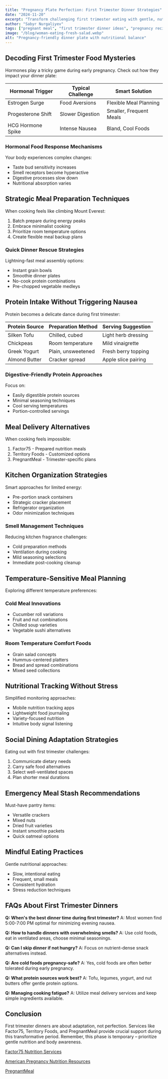 ```yaml
---
title: "Pregnancy Plate Perfection: First Trimester Dinner Strategies"
date: "2024-11-20"
excerpt: "Transform challenging first trimester eating with gentle, nutritious dinner recipes that support maternal health and manage morning sickness effectively."
author: "Sabyr Nurgaliyev"
tags: ["pregnant meal", "first trimester dinner ideas", "pregnancy recipes"]
image: "/blog/woman-eating-fresh-salad.webp"
alt: "Pregnancy-friendly dinner plate with nutritional balance"
---
```


## Decoding First Trimester Food Mysteries

Hormones play a tricky game during early pregnancy. Check out how they impact your dinner plate:

| Hormonal Trigger | Typical Challenge | Smart Solution |
|-----------------|------------------|----------------|
| Estrogen Surge | Food Aversions | Flexible Meal Planning |
| Progesterone Shift | Slower Digestion | Smaller, Frequent Meals |
| HCG Hormone Spike | Intense Nausea | Bland, Cool Foods |

### Hormonal Food Response Mechanisms

Your body experiences complex changes:
- Taste bud sensitivity increases
- Smell receptors become hyperactive
- Digestive processes slow down
- Nutritional absorption varies

## Strategic Meal Preparation Techniques

When cooking feels like climbing Mount Everest:

1. Batch prepare during energy peaks
2. Embrace minimalist cooking
3. Prioritize room temperature options
4. Create flexible meal backup plans

### Quick Dinner Rescue Strategies

Lightning-fast meal assembly options:
- Instant grain bowls
- Smoothie dinner plates
- No-cook protein combinations
- Pre-chopped vegetable medleys

## Protein Intake Without Triggering Nausea

Protein becomes a delicate dance during first trimester:

| Protein Source | Preparation Method | Serving Suggestion |
|---------------|--------------------|--------------------|
| Silken Tofu | Chilled, cubed | Light herb dressing |
| Chickpeas | Room temperature | Mild vinaigrette |
| Greek Yogurt | Plain, unsweetened | Fresh berry topping |
| Almond Butter | Cracker spread | Apple slice pairing |

### Digestive-Friendly Protein Approaches

Focus on:
- Easily digestible protein sources
- Minimal seasoning techniques
- Cool serving temperatures
- Portion-controlled servings

## Meal Delivery Alternatives

When cooking feels impossible:

1. Factor75 - Prepared nutrition meals
2. Territory Foods - Customized options
3. PregnantMeal - Trimester-specific plans

## Kitchen Organization Strategies

Smart approaches for limited energy:
- Pre-portion snack containers
- Strategic cracker placement
- Refrigerator organization
- Odor minimization techniques

### Smell Management Techniques

Reducing kitchen fragrance challenges:
- Cold preparation methods
- Ventilation during cooking
- Mild seasoning selections
- Immediate post-cooking cleanup

## Temperature-Sensitive Meal Planning

Exploring different temperature preferences:

### Cold Meal Innovations
- Cucumber roll variations
- Fruit and nut combinations
- Chilled soup varieties
- Vegetable sushi alternatives

### Room Temperature Comfort Foods
- Grain salad concepts
- Hummus-centered platters
- Bread and spread combinations
- Mixed seed collections

## Nutritional Tracking Without Stress

Simplified monitoring approaches:
- Mobile nutrition tracking apps
- Lightweight food journaling
- Variety-focused nutrition
- Intuitive body signal listening

## Social Dining Adaptation Strategies

Eating out with first trimester challenges:
1. Communicate dietary needs
2. Carry safe food alternatives
3. Select well-ventilated spaces
4. Plan shorter meal durations

## Emergency Meal Stash Recommendations

Must-have pantry items:
- Versatile crackers
- Mixed nuts
- Dried fruit varieties
- Instant smoothie packets
- Quick oatmeal options

## Mindful Eating Practices

Gentle nutritional approaches:
- Slow, intentional eating
- Frequent, small meals
- Consistent hydration
- Stress reduction techniques

## FAQs About First Trimester Dinners

**Q: When's the best dinner time during first trimester?**
A: Most women find 5:00-7:00 PM optimal for minimizing evening nausea.

**Q: How to handle dinners with overwhelming smells?**
A: Use cold foods, eat in ventilated areas, choose minimal seasonings.

**Q: Can I skip dinner if not hungry?**
A: Focus on nutrient-dense snack alternatives instead.

**Q: Are cold foods pregnancy-safe?**
A: Yes, cold foods are often better tolerated during early pregnancy.

**Q: What protein sources work best?**
A: Tofu, legumes, yogurt, and nut butters offer gentle protein options.

**Q: Managing cooking fatigue?**
A: Utilize meal delivery services and keep simple ingredients available.

## Conclusion

First trimester dinners are about adaptation, not perfection. Services like Factor75, Territory Foods, and PregnantMeal provide crucial support during this transformative period. Remember, this phase is temporary – prioritize gentle nutrition and body awareness.

[Factor75 Nutrition Services](https://www.factor75.com/)

[American Pregnancy Nutrition Resources](https://americanpregnancy.org/healthy-pregnancy/)

[PregnantMeal ](https://pregnantmeal.com/)
